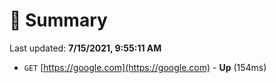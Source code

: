 # 📖 Summary
Last updated: **7/15/2021, 9:55:11 AM**

- `GET` [https://google.com](https://google.com) - **Up** (154ms)

